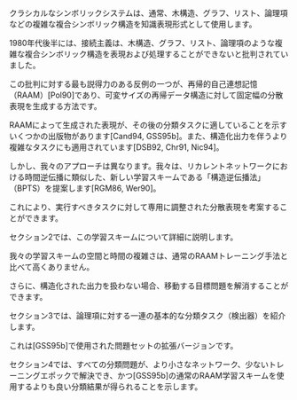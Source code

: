 クラシカルなシンボリックシステムは、通常、木構造、グラフ、リスト、論理項などの複雑な複合シンボリック構造を知識表現形式として使用します。

1980年代後半には、接続主義は、木構造、グラフ、リスト、論理項のような複雑な複合シンボリック構造を表現および処理することができないと批判されていました。

この批判に対する最も説得力のある反例の一つが、再帰的自己連想記憶（RAAM）[Pol90]であり、可変サイズの再帰データ構造に対して固定幅の分散表現を生成する方法です。

RAAMによって生成された表現が、その後の分類タスクに適していることを示すいくつかの出版物があります[Cand94, GSS95b]。また、構造化出力を伴うより複雑なタスクにも適用されています[DSB92, Chr91, Nic94]。

しかし、我々のアプローチは異なります。我々は、リカレントネットワークにおける時間逆伝播に類似した、新しい学習スキームである「構造逆伝播法」（BPTS）を提案します[RGM86, Wer90]。

これにより、実行すべきタスクに対して専用に調整された分散表現を考案することができます。

セクション2では、この学習スキームについて詳細に説明します。

我々の学習スキームの空間と時間の複雑さは、通常のRAAMトレーニング手法と比べて高くありません。

さらに、構造化された出力を扱わない場合、移動する目標問題を解消することができます。

セクション3では、論理項に対する一連の基本的な分類タスク（検出器）を紹介します。

これは[GSS95b]で使用された問題セットの拡張バージョンです。

セクション4では、すべての分類問題が、より小さなネットワーク、少ないトレーニングエポックで解決でき、かつ[GSS95b]の通常のRAAM学習スキームを使用するよりも良い分類結果が得られることを示します。
